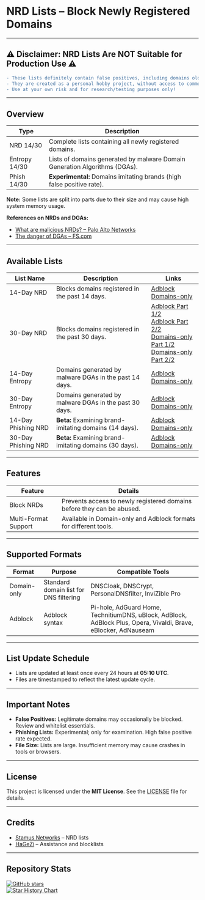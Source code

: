 # NRD Lists – Block Newly Registered Domains

---

## ⚠️ Disclaimer: NRD Lists Are NOT Suitable for Production Use ⚠️
```diff
- These lists definitely contain false positives, including domains older than 14 or 30 days.  
- They are created as a personal hobby project, without access to commercial WHOIS or registrar APIs.
- Use at your own risk and for research/testing purposes only!
```
---

## Overview

| Type          | Description                                                                 |
|---------------|-----------------------------------------------------------------------------|
| NRD 14/30     | Complete lists containing all newly registered domains.                     |
| Entropy 14/30 | Lists of domains generated by malware Domain Generation Algorithms (DGAs).  |
| Phish 14/30   | **Experimental:** Domains imitating brands (high false positive rate).      |

**Note:** Some lists are split into parts due to their size and may cause high system memory usage.  

**References on NRDs and DGAs:**  
- [What are malicious NRDs? – Palo Alto Networks](https://www.paloaltonetworks.com/cyberpedia/what-are-malicious-newly-registered-domains)  
- [The danger of DGAs – FS.com](https://community.fs.com/encyclopedia/dga.html)  

---

## Available Lists

| List Name          | Description                                              | Links |
|--------------------|----------------------------------------------------------|-------|
| 14-Day NRD         | Blocks domains registered in the past 14 days.           | [Adblock](https://github.com/xRuffKez/NRD/raw/refs/heads/main/lists/14-day/adblock/nrd-14day)<br>[Domains-only](https://github.com/xRuffKez/NRD/raw/refs/heads/main/lists/14-day/domains-only/nrd-14day) |
| 30-Day NRD         | Blocks domains registered in the past 30 days.           | [Adblock Part 1/2](https://github.com/xRuffKez/NRD/raw/refs/heads/main/lists/30-day/adblock/nrd-30day_part_aa)<br>[Adblock Part 2/2](https://github.com/xRuffKez/NRD/raw/refs/heads/main/lists/30-day/adblock/nrd-30day_part_ab)<br>[Domains-only Part 1/2](https://github.com/xRuffKez/NRD/raw/refs/heads/main/lists/30-day/domains-only/nrd-30day_part_aa)<br>[Domains-only Part 2/2](https://github.com/xRuffKez/NRD/raw/refs/heads/main/lists/30-day/domains-only/nrd-30day_part_ab) |
| 14-Day Entropy     | Domains generated by malware DGAs in the past 14 days.   | [Adblock](https://raw.githubusercontent.com/xRuffKez/NRD/refs/heads/main/lists/14-day/adblock/nrd-entropy-14day)<br>[Domains-only](https://raw.githubusercontent.com/xRuffKez/NRD/refs/heads/main/lists/14-day/domains-only/nrd-entropy-14day) |
| 30-Day Entropy     | Domains generated by malware DGAs in the past 30 days.   | [Adblock](https://raw.githubusercontent.com/xRuffKez/NRD/refs/heads/main/lists/30-day/adblock/nrd-entropy-30day)<br>[Domains-only](https://raw.githubusercontent.com/xRuffKez/NRD/refs/heads/main/lists/30-day/domains-only/nrd-entropy-30day) |
| 14-Day Phishing NRD | **Beta:** Examining brand-imitating domains (14 days).   | [Adblock](https://raw.githubusercontent.com/xRuffKez/NRD/refs/heads/main/lists/14-day/adblock/nrd-phishing-14day)<br>[Domains-only](https://raw.githubusercontent.com/xRuffKez/NRD/refs/heads/main/lists/14-day/domains-only/nrd-phishing-14day) |
| 30-Day Phishing NRD | **Beta:** Examining brand-imitating domains (30 days).   | [Adblock](https://raw.githubusercontent.com/xRuffKez/NRD/refs/heads/main/lists/30-day/adblock/nrd-phishing-30day)<br>[Domains-only](https://raw.githubusercontent.com/xRuffKez/NRD/refs/heads/main/lists/30-day/domains-only/nrd-phishing-30day) |

---

## Features

| Feature            | Details                                                                 |
|--------------------|-------------------------------------------------------------------------|
| Block NRDs         | Prevents access to newly registered domains before they can be abused.  |
| Multi-Format Support | Available in Domain-only and Adblock formats for different tools.     |

---

## Supported Formats

| Format      | Purpose                                | Compatible Tools                                                                 |
|-------------|----------------------------------------|----------------------------------------------------------------------------------|
| Domain-only | Standard domain list for DNS filtering | DNSCloak, DNSCrypt, PersonalDNSfilter, InviZible Pro                             |
| Adblock     | Adblock syntax                         | Pi-hole, AdGuard Home, TechnitiumDNS, uBlock, AdBlock, AdBlock Plus, Opera, Vivaldi, Brave, eBlocker, AdNauseam |

---

## List Update Schedule

- Lists are updated at least once every 24 hours at **05:10 UTC**.  
- Files are timestamped to reflect the latest update cycle.  

---

## Important Notes

- **False Positives:** Legitimate domains may occasionally be blocked. Review and whitelist essentials.  
- **Phishing Lists:** Experimental; only for examination. High false positive rate expected.  
- **File Size:** Lists are large. Insufficient memory may cause crashes in tools or browsers.  

---

## License

This project is licensed under the **MIT License**. See the [LICENSE](LICENSE) file for details.

---

## Credits

- [Stamus Networks](https://www.stamus-networks.com/) – NRD lists  
- [HaGeZi](https://github.com/hagezi) – Assistance and blocklists  

---

## Repository Stats

[![GitHub stars](https://img.shields.io/github/stars/xruffkez/nrd)](https://github.com/xruffkez/nrd/stargazers)  
[![Star History Chart](https://api.star-history.com/svg?repos=xRuffKez/NRD&type=Timeline)](https://star-history.com/#xRuffKez/NRD&Timeline)

